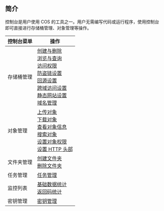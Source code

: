 ## 简介
控制台是用户使用 COS 的工具之一。用户无需编写代码或运行程序，使用控制台即可直接进行存储桶管理、对象管理等操作。

|**控制台菜单**|**操作**|
|---------|---------|
| 存储桶管理 | [创建与删除](http://tce.fsphere.cn/document/product/436/6245)</br>[浏览与查询](http://tce.fsphere.cn/document/product/436/6246)</br>[访问权限](http://tce.fsphere.cn/document/product/436/6247) </br>[防盗链设置](http://tce.fsphere.cn/document/product/436/6250)</br>[回源设置](http://tce.fsphere.cn/document/product/436/6248)</br>[跨域访问设置](http://tce.fsphere.cn/document/product/436/6251)</br>[静态网站设置](http://tce.fsphere.cn/document/product/436/6249)</br>[域名管理](http://tce.fsphere.cn/document/product/436/6252) | 
| 对象管理 | [上传对象](http://tce.fsphere.cn/document/product/436/6255)</br>[下载对象](http://tce.fsphere.cn/document/product/436/6260)</br>[查看对象信息](http://tce.fsphere.cn/document/product/436/6257)</br>[搜索对象](http://tce.fsphere.cn/document/product/436/6256)</br>[设置对象权限](http://tce.fsphere.cn/document/product/436/6371)</br>[设置 HTTP 头部](http://tce.fsphere.cn/document/product/436/6258)| 
|文件夹管理| [创建文件夹](http://tce.fsphere.cn/document/product/436/6263)</br>[删除文件夹](http://tce.fsphere.cn/document/product/436/6264)|
|任务管理| [任务管理](http://tce.fsphere.cn/document/product/436/6259)|
| 监控列表| [基础数据统计](http://tce.fsphere.cn/document/product/436/6266)</br>[返回码统计](http://tce.fsphere.cn/document/product/436/6267)|
|密钥管理| [密钥管理](http://tce.fsphere.cn/document/product/436/6259)|
